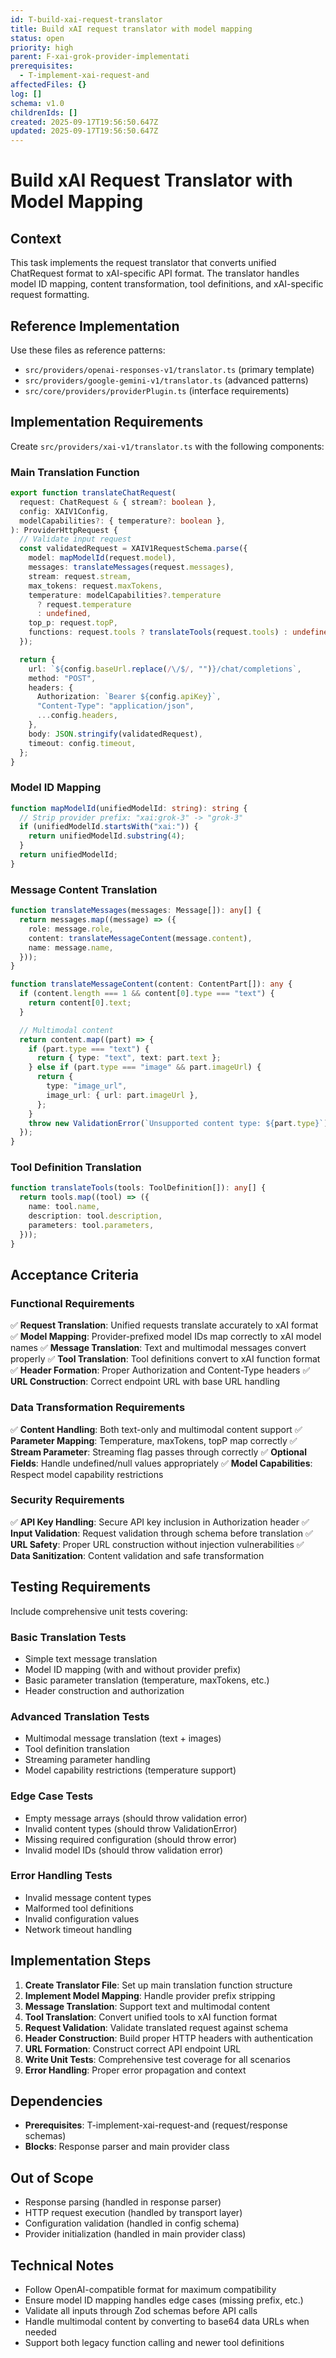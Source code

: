 ```yaml
---
id: T-build-xai-request-translator
title: Build xAI request translator with model mapping
status: open
priority: high
parent: F-xai-grok-provider-implementati
prerequisites:
  - T-implement-xai-request-and
affectedFiles: {}
log: []
schema: v1.0
childrenIds: []
created: 2025-09-17T19:56:50.647Z
updated: 2025-09-17T19:56:50.647Z
---
```


# Build xAI Request Translator with Model Mapping

## Context

This task implements the request translator that converts unified ChatRequest format to xAI-specific API format. The translator handles model ID mapping, content transformation, tool definitions, and xAI-specific request formatting.

## Reference Implementation

Use these files as reference patterns:

- `src/providers/openai-responses-v1/translator.ts` (primary template)
- `src/providers/google-gemini-v1/translator.ts` (advanced patterns)
- `src/core/providers/providerPlugin.ts` (interface requirements)

## Implementation Requirements

Create `src/providers/xai-v1/translator.ts` with the following components:

### Main Translation Function

```typescript
export function translateChatRequest(
  request: ChatRequest & { stream?: boolean },
  config: XAIV1Config,
  modelCapabilities?: { temperature?: boolean },
): ProviderHttpRequest {
  // Validate input request
  const validatedRequest = XAIV1RequestSchema.parse({
    model: mapModelId(request.model),
    messages: translateMessages(request.messages),
    stream: request.stream,
    max_tokens: request.maxTokens,
    temperature: modelCapabilities?.temperature
      ? request.temperature
      : undefined,
    top_p: request.topP,
    functions: request.tools ? translateTools(request.tools) : undefined,
  });

  return {
    url: `${config.baseUrl.replace(/\/$/, "")}/chat/completions`,
    method: "POST",
    headers: {
      Authorization: `Bearer ${config.apiKey}`,
      "Content-Type": "application/json",
      ...config.headers,
    },
    body: JSON.stringify(validatedRequest),
    timeout: config.timeout,
  };
}
```

### Model ID Mapping

```typescript
function mapModelId(unifiedModelId: string): string {
  // Strip provider prefix: "xai:grok-3" -> "grok-3"
  if (unifiedModelId.startsWith("xai:")) {
    return unifiedModelId.substring(4);
  }
  return unifiedModelId;
}
```

### Message Content Translation

```typescript
function translateMessages(messages: Message[]): any[] {
  return messages.map((message) => ({
    role: message.role,
    content: translateMessageContent(message.content),
    name: message.name,
  }));
}

function translateMessageContent(content: ContentPart[]): any {
  if (content.length === 1 && content[0].type === "text") {
    return content[0].text;
  }

  // Multimodal content
  return content.map((part) => {
    if (part.type === "text") {
      return { type: "text", text: part.text };
    } else if (part.type === "image" && part.imageUrl) {
      return {
        type: "image_url",
        image_url: { url: part.imageUrl },
      };
    }
    throw new ValidationError(`Unsupported content type: ${part.type}`);
  });
}
```

### Tool Definition Translation

```typescript
function translateTools(tools: ToolDefinition[]): any[] {
  return tools.map((tool) => ({
    name: tool.name,
    description: tool.description,
    parameters: tool.parameters,
  }));
}
```

## Acceptance Criteria

### Functional Requirements

✅ **Request Translation**: Unified requests translate accurately to xAI format
✅ **Model Mapping**: Provider-prefixed model IDs map correctly to xAI model names
✅ **Message Translation**: Text and multimodal messages convert properly
✅ **Tool Translation**: Tool definitions convert to xAI function format
✅ **Header Formation**: Proper Authorization and Content-Type headers
✅ **URL Construction**: Correct endpoint URL with base URL handling

### Data Transformation Requirements

✅ **Content Handling**: Both text-only and multimodal content support
✅ **Parameter Mapping**: Temperature, maxTokens, topP map correctly
✅ **Stream Parameter**: Streaming flag passes through correctly
✅ **Optional Fields**: Handle undefined/null values appropriately
✅ **Model Capabilities**: Respect model capability restrictions

### Security Requirements

✅ **API Key Handling**: Secure API key inclusion in Authorization header
✅ **Input Validation**: Request validation through schema before translation
✅ **URL Safety**: Proper URL construction without injection vulnerabilities
✅ **Data Sanitization**: Content validation and safe transformation

## Testing Requirements

Include comprehensive unit tests covering:

### Basic Translation Tests

- Simple text message translation
- Model ID mapping (with and without provider prefix)
- Basic parameter translation (temperature, maxTokens, etc.)
- Header construction and authorization

### Advanced Translation Tests

- Multimodal message translation (text + images)
- Tool definition translation
- Streaming parameter handling
- Model capability restrictions (temperature support)

### Edge Case Tests

- Empty message arrays (should throw validation error)
- Invalid content types (should throw ValidationError)
- Missing required configuration (should throw error)
- Invalid model IDs (should throw validation error)

### Error Handling Tests

- Invalid message content types
- Malformed tool definitions
- Invalid configuration values
- Network timeout handling

## Implementation Steps

1. **Create Translator File**: Set up main translation function structure
2. **Implement Model Mapping**: Handle provider prefix stripping
3. **Message Translation**: Support text and multimodal content
4. **Tool Translation**: Convert unified tools to xAI function format
5. **Request Validation**: Validate translated request against schema
6. **Header Construction**: Build proper HTTP headers with authentication
7. **URL Formation**: Construct correct API endpoint URL
8. **Write Unit Tests**: Comprehensive test coverage for all scenarios
9. **Error Handling**: Proper error propagation and context

## Dependencies

- **Prerequisites**: T-implement-xai-request-and (request/response schemas)
- **Blocks**: Response parser and main provider class

## Out of Scope

- Response parsing (handled in response parser)
- HTTP request execution (handled by transport layer)
- Configuration validation (handled in config schema)
- Provider initialization (handled in main provider class)

## Technical Notes

- Follow OpenAI-compatible format for maximum compatibility
- Ensure model ID mapping handles edge cases (missing prefix, etc.)
- Validate all inputs through Zod schemas before API calls
- Handle multimodal content by converting to base64 data URLs when needed
- Support both legacy function calling and newer tool definitions
